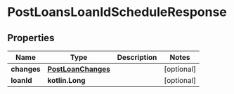 
# PostLoansLoanIdScheduleResponse

## Properties
| Name | Type | Description | Notes |
| ------------ | ------------- | ------------- | ------------- |
| **changes** | [**PostLoanChanges**](PostLoanChanges.md) |  |  [optional] |
| **loanId** | **kotlin.Long** |  |  [optional] |




